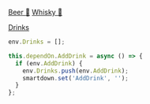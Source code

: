 [Beer :beer:](:=AddDrink='Beer')
[Whisky :tropical_drink:](:=AddDrink='Whisky')

[Drinks](:!Drinks|json)

```javascript /playable/autoplay
env.Drinks = [];

this.dependOn.AddDrink = async () => {
  if (env.AddDrink) {
    env.Drinks.push(env.AddDrink);
    smartdown.set('AddDrink', '');
  }
};
```
